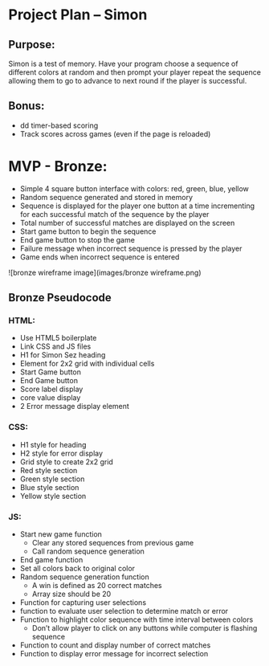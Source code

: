 # Project Plan – Simon

## Purpose:

Simon is a test of memory. Have your program choose a sequence of different colors at random and then prompt your player repeat the sequence allowing them to go to advance to next round if the player is successful.

## Bonus:

- dd timer-based scoring
- Track scores across games (even if the page is reloaded)

# MVP - Bronze:

- Simple 4 square button interface with colors: red, green, blue, yellow
- Random sequence generated and stored in memory
- Sequence is displayed for the player one button at a time incrementing for each successful match of the sequence by the player
- Total number of successful matches are displayed on the screen
- Start game button to begin the sequence
- End game button to stop the game
- Failure message when incorrect sequence is pressed by the player
- Game ends when incorrect sequence is entered

![bronze wireframe image](images/bronze wireframe.png)

## Bronze Pseudocode

### HTML:

- Use HTML5 boilerplate
- Link CSS and JS files
- H1 for Simon Sez heading
- Element for 2x2 grid with individual cells
- Start Game button
- End Game button
- Score label display
- core value display
- 2 Error message display element

### CSS:

- H1 style for heading
- H2 style for error display
- Grid style to create 2x2 grid
- Red style section
- Green style section
- Blue style section
- Yellow style section

### JS:

- Start new game function
  - Clear any stored sequences from previous game
  - Call random sequence generation
- End game function
- Set all colors back to original color
- Random sequence generation function
  - A win is defined as 20 correct matches
  - Array size should be 20
- Function for capturing user selections
- function to evaluate user selection to determine match or error
- Function to highlight color sequence with time interval between colors
  - Don’t allow player to click on any buttons while computer is flashing sequence
- Function to count and display number of correct matches
- Function to display error message for incorrect selection
